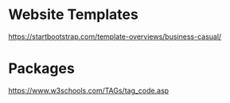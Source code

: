 # Website Templates
https://startbootstrap.com/template-overviews/business-casual/

# Packages
https://www.w3schools.com/TAGs/tag_code.asp

